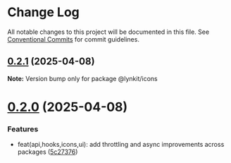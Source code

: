 # Change Log

All notable changes to this project will be documented in this file.
See [Conventional Commits](https://conventionalcommits.org) for commit guidelines.

## [0.2.1](https://github.com/LynnCen/LynKit/compare/@lynkit/icons@0.2.0...@lynkit/icons@0.2.1) (2025-04-08)

**Note:** Version bump only for package @lynkit/icons

# [0.2.0](https://github.com/LynnCen/LynKit/compare/@lynkit/icons@0.1.0...@lynkit/icons@0.2.0) (2025-04-08)

### Features

- feat(api,hooks,icons,ui): add throttling and async improvements across packages ([5c27376](https://github.com/LynnCen/LynKit/commit/5c27376518db76c1167981d8f967660a1c3ba7c0))
